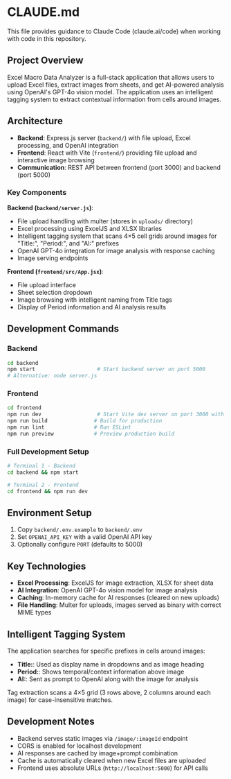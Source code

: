 # CLAUDE.md

This file provides guidance to Claude Code (claude.ai/code) when working with code in this repository.

## Project Overview

Excel Macro Data Analyzer is a full-stack application that allows users to upload Excel files, extract images from sheets, and get AI-powered analysis using OpenAI's GPT-4o vision model. The application uses an intelligent tagging system to extract contextual information from cells around images.

## Architecture

- **Backend**: Express.js server (`backend/`) with file upload, Excel processing, and OpenAI integration
- **Frontend**: React with Vite (`frontend/`) providing file upload and interactive image browsing
- **Communication**: REST API between frontend (port 3000) and backend (port 5000)

### Key Components

**Backend (`backend/server.js`)**:
- File upload handling with multer (stores in `uploads/` directory)
- Excel processing using ExcelJS and XLSX libraries
- Intelligent tagging system that scans 4×5 cell grids around images for "Title:", "Period:", and "AI:" prefixes
- OpenAI GPT-4o integration for image analysis with response caching
- Image serving endpoints

**Frontend (`frontend/src/App.jsx`)**:
- File upload interface
- Sheet selection dropdown
- Image browsing with intelligent naming from Title tags
- Display of Period information and AI analysis results

## Development Commands

### Backend
```bash
cd backend
npm start                    # Start backend server on port 5000
# Alternative: node server.js
```

### Frontend
```bash
cd frontend
npm run dev                  # Start Vite dev server on port 3000 with HMR
npm run build               # Build for production
npm run lint                # Run ESLint
npm run preview             # Preview production build
```

### Full Development Setup
```bash
# Terminal 1 - Backend
cd backend && npm start

# Terminal 2 - Frontend  
cd frontend && npm run dev
```

## Environment Setup

1. Copy `backend/.env.example` to `backend/.env`
2. Set `OPENAI_API_KEY` with a valid OpenAI API key
3. Optionally configure `PORT` (defaults to 5000)

## Key Technologies

- **Excel Processing**: ExcelJS for image extraction, XLSX for sheet data
- **AI Integration**: OpenAI GPT-4o vision model for image analysis
- **Caching**: In-memory cache for AI responses (cleared on new uploads)
- **File Handling**: Multer for uploads, images served as binary with correct MIME types

## Intelligent Tagging System

The application searches for specific prefixes in cells around images:
- **Title:**: Used as display name in dropdowns and as image heading
- **Period:**: Shows temporal/context information above image
- **AI:**: Sent as prompt to OpenAI along with the image for analysis

Tag extraction scans a 4×5 grid (3 rows above, 2 columns around each image) for case-insensitive matches.

## Development Notes

- Backend serves static images via `/image/:imageId` endpoint
- CORS is enabled for localhost development
- AI responses are cached by image+prompt combination
- Cache is automatically cleared when new Excel files are uploaded
- Frontend uses absolute URLs (`http://localhost:5000`) for API calls